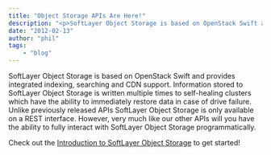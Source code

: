 ```yaml
---
title: "Object Storage APIs Are Here!"
description: "<p>SoftLayer Object Storage is based on OpenStack Swift and provides integrated indexing, searching and CDN support.   I"
date: "2012-02-13"
author: "phil"
tags:
    - "blog"
---
```


<p>SoftLayer Object Storage is based on OpenStack Swift and provides integrated indexing, searching and CDN support.   Information stored to SoftLayer Object Storage is written multiple times to self-healing clusters which have the ability to immediately restore data in case of drive failure.<br />
Unlike previously released APIs SoftLayer Object Storage is only available on a REST interface.  However, very much like our other APIs will you have the ability to fully interact with SoftLayer Object Storage programmatically. </p>
<p>Check out the <a href="http://sldn.softlayer.com/article/Introduction-Object-Storage">Introduction to SoftLayer Object Storage</a> to get started!</p>

